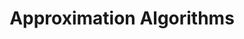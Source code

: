 ---
title: Approximation Algorithms
number: 36
time: 2022-04-27 12:00
location: Graham Hall 210
notes:
noutes_source:
slides_pdf:
slides_ppt:
youtube:
recording:
passcode:
textbook:
---